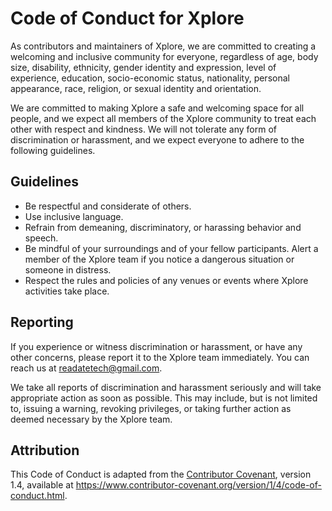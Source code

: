 # Code of Conduct for Xplore

As contributors and maintainers of Xplore, we are committed to creating a welcoming and inclusive community for everyone, regardless of age, body size, disability, ethnicity, gender identity and expression, level of experience, education, socio-economic status, nationality, personal appearance, race, religion, or sexual identity and orientation.

We are committed to making Xplore a safe and welcoming space for all people, and we expect all members of the Xplore community to treat each other with respect and kindness. We will not tolerate any form of discrimination or harassment, and we expect everyone to adhere to the following guidelines.

## Guidelines

- Be respectful and considerate of others.
- Use inclusive language.
- Refrain from demeaning, discriminatory, or harassing behavior and speech.
- Be mindful of your surroundings and of your fellow participants. Alert a member of the Xplore team if you notice a dangerous situation or someone in distress.
- Respect the rules and policies of any venues or events where Xplore activities take place.

## Reporting

If you experience or witness discrimination or harassment, or have any other concerns, please report it to the Xplore team immediately. You can reach us at readatetech@gmail.com.

We take all reports of discrimination and harassment seriously and will take appropriate action as soon as possible. This may include, but is not limited to, issuing a warning, revoking privileges, or taking further action as deemed necessary by the Xplore team.

## Attribution

This Code of Conduct is adapted from the [Contributor Covenant][homepage], version 1.4, available at https://www.contributor-covenant.org/version/1/4/code-of-conduct.html.

[homepage]: https://www.contributor-covenant.org
